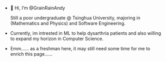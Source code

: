 - 👋 Hi, I’m @GrainRainAndy
  
  Still a poor undergraduate @ Tsinghua University, majoring in (Mathematics and Physics) and Software Engineering.
  
- Currently, im intrested in ML to help dysarthria patients and also willing to expand my horizon in Computer Science.
  
- Emm...... as a freshman here, it may still need some time for me to enrich this page......
<!---
GrainRainAndy/GrainRainAndy is a ✨ special ✨ repository because its `README.md` (this file) appears on your GitHub profile.
You can click the Preview link to take a look at your changes.
--->
